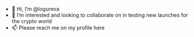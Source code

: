 - 👋 Hi, I’m @logureva
- 👀 I’m interested and looking to collaborate on in testing new launches for the crypto world 
- 📫 Please reach me on my profile here 

<!---
logureva/logureva is a ✨ special ✨ repository because its `README.md` (this file) appears on your GitHub profile.
You can click the Preview link to take a look at your changes.
--->
